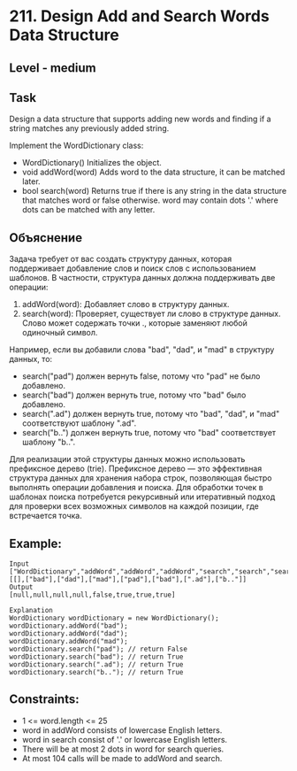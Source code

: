 # 211. Design Add and Search Words Data Structure


## Level - medium


## Task
Design a data structure that supports adding new words and finding if a string matches any previously added string.

Implement the WordDictionary class:
- WordDictionary() Initializes the object.
- void addWord(word) Adds word to the data structure, it can be matched later.
- bool search(word) Returns true if there is any string in the data structure that matches word or false otherwise. 
word may contain dots '.' where dots can be matched with any letter.


## Объяснение
Задача требует от вас создать структуру данных, которая поддерживает добавление слов и поиск слов с использованием шаблонов. 
В частности, структура данных должна поддерживать две операции:
1. addWord(word): Добавляет слово в структуру данных.
2. search(word): Проверяет, существует ли слово в структуре данных. Слово может содержать точки ., которые заменяют любой одиночный символ.

Например, если вы добавили слова "bad", "dad", и "mad" в структуру данных, то:
- search("pad") должен вернуть false, потому что "pad" не было добавлено.
- search("bad") должен вернуть true, потому что "bad" было добавлено.
- search(".ad") должен вернуть true, потому что "bad", "dad", и "mad" соответствуют шаблону ".ad".
- search("b..") должен вернуть true, потому что "bad" соответствует шаблону "b..".

Для реализации этой структуры данных можно использовать префиксное дерево (trie). 
Префиксное дерево — это эффективная структура данных для хранения набора строк, позволяющая быстро выполнять операции добавления и поиска. 
Для обработки точек в шаблонах поиска потребуется рекурсивный или итеративный подход для проверки всех возможных символов на каждой позиции, 
где встречается точка.


## Example:
````
Input
["WordDictionary","addWord","addWord","addWord","search","search","search","search"]
[[],["bad"],["dad"],["mad"],["pad"],["bad"],[".ad"],["b.."]]
Output
[null,null,null,null,false,true,true,true]

Explanation
WordDictionary wordDictionary = new WordDictionary();
wordDictionary.addWord("bad");
wordDictionary.addWord("dad");
wordDictionary.addWord("mad");
wordDictionary.search("pad"); // return False
wordDictionary.search("bad"); // return True
wordDictionary.search(".ad"); // return True
wordDictionary.search("b.."); // return True
````


## Constraints:
- 1 <= word.length <= 25
- word in addWord consists of lowercase English letters.
- word in search consist of '.' or lowercase English letters.
- There will be at most 2 dots in word for search queries.
- At most 104 calls will be made to addWord and search.